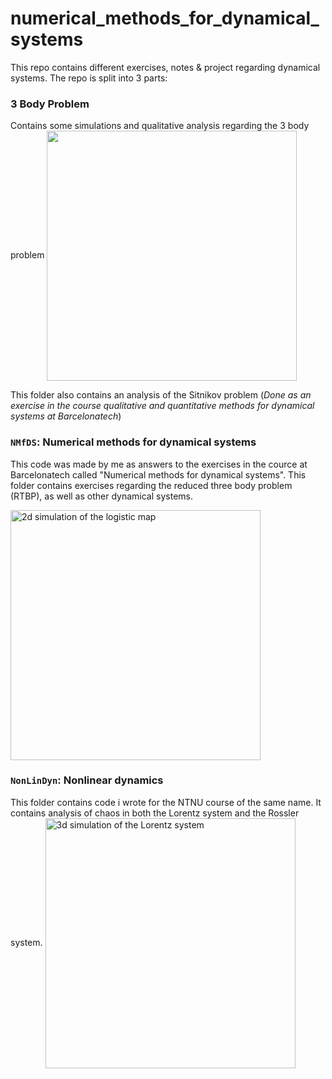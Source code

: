 # numerical_methods_for_dynamical_systems
This repo contains different exercises, notes & project regarding dynamical systems. The repo is split into 3 parts: 

### 3 Body Problem
Contains some simulations and qualitative analysis regarding the 3 body problem
<img src="3_body_problem/three_body_problem_pretty.gif" align="center" width="400" />

This folder also contains an analysis of the Sitnikov problem (*Done as an exercise in the course qualitative and quantitative methods for dynamical systems at Barcelonatech*)

### `NMfDS`: Numerical methods for dynamical systems
This code was made by me as answers to the exercises in the cource at Barcelonatech called "Numerical methods for dynamical systems". This folder contains exercises regarding the reduced three body problem (RTBP), as well as other dynamical systems.  

<img src="numerical_methods_for_dynamical_systems/NMfDS/Assignments/Ass1/animation.gif" alt="2d simulation of the logistic map" align="center" width="400" />

### `NonLinDyn`: Nonlinear dynamics
This folder contains code i wrote for the NTNU course of the same name. It contains analysis of chaos in both the Lorentz system and the Rossler system.
<img src="numerical_methods_for_dynamical_systems/NonLinDyn/lorenz_3d.png" alt="3d simulation of the Lorentz system" align="center" width="400" />
